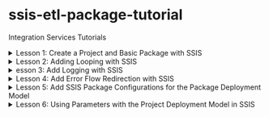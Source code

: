 # ssis-etl-package-tutorial
Integration Services Tutorials
<details>
  <summary>Lesson 1: Create a Project and Basic Package with SSIS</summary>
    <img src="https://user-images.githubusercontent.com/19554935/57654241-b4804380-75a1-11e9-80f6-88b23c0211ef.png"></a>
  </details>
  <details>
  <summary>Lesson 2: Adding Looping with SSIS</summary>
    <li> In this lesson, you expand the package you created in Lesson 1 to take advantage of new looping features to extract multiple flat files into a single data flow process.</li>
  </details>
  <details>
  <summary>esson 3: Add Logging with SSIS</summary>
    [ERROR] Self-reference
  </details>
  <details>
  <summary>Lesson 4: Add Error Flow Redirection with SSIS</summary>
    [ERROR] Self-reference
  </details>
  <details>
  <summary>Lesson 5: Add SSIS Package Configurations for the Package Deployment Model</summary>
    [ERROR] Self-reference
  </details>
  <details>
  <summary>Lesson 6: Using Parameters with the Project Deployment Model in SSIS</summary>
    [ERROR] Self-reference
  </details>
